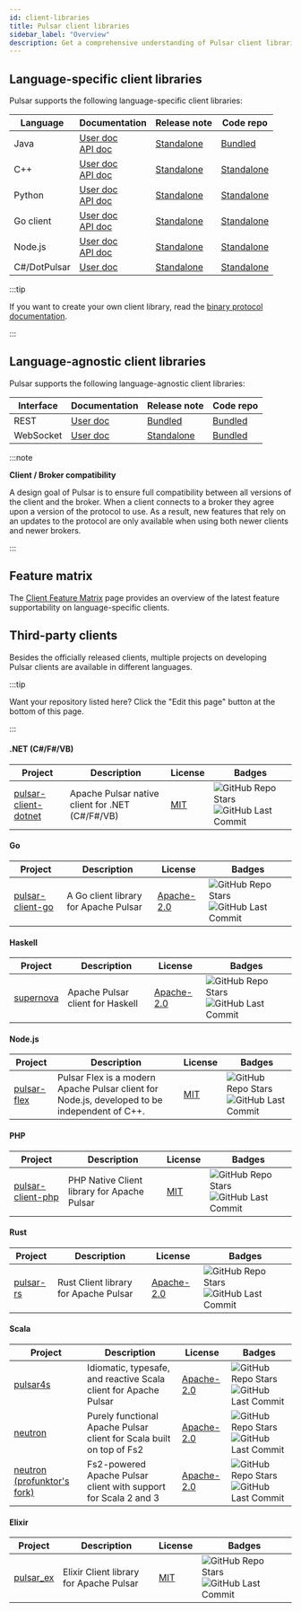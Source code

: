 ```yaml
---
id: client-libraries
title: Pulsar client libraries
sidebar_label: "Overview"
description: Get a comprehensive understanding of Pulsar client libraries.  
---
```


## Language-specific client libraries

Pulsar supports the following language-specific client libraries:

| Language  | Documentation                                                                                                      | Release note                                          | Code repo                                                             |
|-----------|--------------------------------------------------------------------------------------------------------------------|-------------------------------------------------------|-----------------------------------------------------------------------|
| Java      | [User doc](client-libraries-java.md)   <br/> [API doc](/api/client/)                                               | [Standalone](pathname:///release-notes/client-java)   | [Bundled](https://github.com/apache/pulsar/tree/master/pulsar-client) |
| C++       | [User doc](client-libraries-cpp.md)    <br/> [API doc](@pulsar:apidoc:cpp@)                                        | [Standalone](pathname:///release-notes/client-cpp)    | [Standalone](https://github.com/apache/pulsar-client-cpp)             |
| Python    | [User doc](client-libraries-python.md) <br/> [API doc](@pulsar:apidoc:python@)                                     | [Standalone](pathname:///release-notes/client-python) | [Standalone](https://github.com/apache/pulsar-client-python)          |
| Go client | [User doc](client-libraries-go.md)   <br/> [API doc](https://pkg.go.dev/github.com/apache/pulsar-client-go/pulsar) | [Standalone](pathname:///release-notes/client-go)     | [Standalone](https://github.com/apache/pulsar-client-go)              |
| Node.js   | [User doc](client-libraries-node.md)  <br/> [API doc](@pulsar:apidoc:js@)                                          | [Standalone](pathname:///release-notes/client-node)   | [Standalone](https://github.com/apache/pulsar-client-node)            |
| C#/DotPulsar | [User doc](client-libraries-dotnet.md)                                                                             | [Standalone](pathname:///release-notes/client-cs)     | [Standalone](https://github.com/apache/pulsar-dotpulsar)              |

:::tip

If you want to create your own client library, read the [binary protocol documentation](developing-binary-protocol.md).

:::

## Language-agnostic client libraries

Pulsar supports the following language-agnostic client libraries:

| Interface | Documentation                             | Release note                                      | Code repo                                                                |
|-----------|-------------------------------------------|---------------------------------------------------|--------------------------------------------------------------------------|
| REST      | [User doc](client-libraries-rest.md)      | [Bundled](pathname:///release-notes/)             | [Bundled](https://github.com/apache/pulsar/tree/master/pulsar-broker)    |
| WebSocket | [User doc](client-libraries-websocket.md) | [Standalone](pathname:///release-notes/client-ws) | [Bundled](https://github.com/apache/pulsar/tree/master/pulsar-websocket) |

:::note

**Client / Broker compatibility**

A design goal of Pulsar is to ensure full compatibility between all versions of the client and the broker. When a client connects to a broker they agree upon a version of the protocol to use. As a result, new features that rely on an updates to the protocol are only available when using both newer clients and newer brokers.

:::

## Feature matrix

The [Client Feature Matrix](/client-feature-matrix/) page provides an overview of the latest feature supportability on language-specific clients.

## Third-party clients

Besides the officially released clients, multiple projects on developing Pulsar clients are available in different languages.

:::tip

Want your repository listed here? Click the "Edit this page" button at the bottom of this page.

:::

#### .NET (C#/F#/VB)

| Project                                                                    | Description                                     | License                                    | Badges                                                                                                                                                                                                                                                   |
|----------------------------------------------------------------------------|-------------------------------------------------|--------------------------------------------|----------------------------------------------------------------------------------------------------------------------------------------------------------------------------------------------------------------------------------------------------------|
| [pulsar-client-dotnet](https://github.com/fsprojects/pulsar-client-dotnet) | Apache Pulsar native client for .NET (C#/F#/VB) | [MIT](https://opensource.org/licenses/MIT) | ![GitHub Repo Stars](https://img.shields.io/github/stars/fsprojects/pulsar-client-dotnet?color=FEEA00&style=flat-square) ![GitHub Last Commit](https://img.shields.io/github/last-commit/fsprojects/pulsar-client-dotnet?color=7FD8BE&style=flat-square) |

#### Go

| Project                                                         | Description                           | License                                                   | Badges                                                                                                                                                                                                                                   |
|-----------------------------------------------------------------|---------------------------------------|-----------------------------------------------------------|------------------------------------------------------------------------------------------------------------------------------------------------------------------------------------------------------------------------------------------|
| [pulsar-client-go](https://github.com/Comcast/pulsar-client-go) | A Go client library for Apache Pulsar | [Apache-2.0](https://www.apache.org/licenses/LICENSE-2.0) | ![GitHub Repo Stars](https://img.shields.io/github/stars/apache/pulsar-client-go?color=FEEA00&style=flat-square) ![GitHub Last Commit](https://img.shields.io/github/last-commit/apache/pulsar-client-go?color=7FD8BE&style=flat-square) |

#### Haskell

| Project                                          | Description                      | License                                                   | Badges                                                                                                                                                                                                                     |
|--------------------------------------------------|----------------------------------|-----------------------------------------------------------|----------------------------------------------------------------------------------------------------------------------------------------------------------------------------------------------------------------------------|
| [supernova](https://github.com/cr-org/supernova) | Apache Pulsar client for Haskell | [Apache-2.0](https://www.apache.org/licenses/LICENSE-2.0) | ![GitHub Repo Stars](https://img.shields.io/github/stars/cr-org/supernova?color=FEEA00&style=flat-square) ![GitHub Last Commit](https://img.shields.io/github/last-commit/cr-org/supernova?color=7FD8BE&style=flat-square) |

#### Node.js

| Project                                                     | Description                                                                                   | License                                    | Badges                                                                                                                                                                                                                                       |
|-------------------------------------------------------------|-----------------------------------------------------------------------------------------------|--------------------------------------------|----------------------------------------------------------------------------------------------------------------------------------------------------------------------------------------------------------------------------------------------|
| [pulsar-flex](https://github.com/ayeo-flex-org/pulsar-flex) | Pulsar Flex is a modern Apache Pulsar client for Node.js, developed to be independent of C++. | [MIT](https://opensource.org/licenses/MIT) | ![GitHub Repo Stars](https://img.shields.io/github/stars/ayeo-flex-org/pulsar-flex?color=FEEA00&style=flat-square) ![GitHub Last Commit](https://img.shields.io/github/last-commit/ayeo-flex-org/pulsar-flex?color=7FD8BE&style=flat-square) |

#### PHP

| Project                                                             | Description                                 | License                                    | Badges                                                                                                                                                                                                                                           |
|---------------------------------------------------------------------|---------------------------------------------|--------------------------------------------|--------------------------------------------------------------------------------------------------------------------------------------------------------------------------------------------------------------------------------------------------|
| [pulsar-client-php](https://github.com/ikilobyte/pulsar-client-php) | PHP Native Client library for Apache Pulsar | [MIT](https://opensource.org/licenses/MIT) | ![GitHub Repo Stars](https://img.shields.io/github/stars/ikilobyte/pulsar-client-php?color=FEEA00&style=flat-square) ![GitHub Last Commit](https://img.shields.io/github/last-commit/ikilobyte/pulsar-client-php?color=7FD8BE&style=flat-square) |

#### Rust

| Project                                                | Description                           | License                                                   | Badges                                                                                                                                                                                                                                 |
|--------------------------------------------------------|---------------------------------------|-----------------------------------------------------------|----------------------------------------------------------------------------------------------------------------------------------------------------------------------------------------------------------------------------------------|
| [pulsar-rs](https://github.com/streamnative/pulsar-rs) | Rust Client library for Apache Pulsar | [Apache-2.0](https://www.apache.org/licenses/LICENSE-2.0) | ![GitHub Repo Stars](https://img.shields.io/github/stars/streamnative/pulsar-rs?color=FEEA00&style=flat-square) ![GitHub Last Commit](https://img.shields.io/github/last-commit/streamnative/pulsar-rs?color=7FD8BE&style=flat-square) |

#### Scala

| Project                                                       | Description                                                          | License                                                   | Badges                                                                                                                                                                                                                             |
|---------------------------------------------------------------|----------------------------------------------------------------------|-----------------------------------------------------------|------------------------------------------------------------------------------------------------------------------------------------------------------------------------------------------------------------------------------------|
| [pulsar4s](https://github.com/CleverCloud/pulsar4s)           | Idiomatic, typesafe, and reactive Scala client for Apache Pulsar     | [Apache-2.0](https://www.apache.org/licenses/LICENSE-2.0) | ![GitHub Repo Stars](https://img.shields.io/github/stars/CleverCloud/pulsar4s?color=FEEA00&style=flat-square) ![GitHub Last Commit](https://img.shields.io/github/last-commit/CleverCloud/pulsar4s?color=7FD8BE&style=flat-square) |
| [neutron](https://github.com/cr-org/neutron)                  | Purely functional Apache Pulsar client for Scala built on top of Fs2 | [Apache-2.0](https://www.apache.org/licenses/LICENSE-2.0) | ![GitHub Repo Stars](https://img.shields.io/github/stars/cr-org/neutron?color=FEEA00&style=flat-square) ![GitHub Last Commit](https://img.shields.io/github/last-commit/cr-org/neutron?color=7FD8BE&style=flat-square)             |
| [neutron (profunktor's fork)](https://neutron.profunktor.dev) | Fs2-powered Apache Pulsar client with support for Scala 2 and 3      | [Apache-2.0](https://www.apache.org/licenses/LICENSE-2.0) | ![GitHub Repo Stars](https://img.shields.io/github/stars/profunktor/neutron?color=FEEA00&style=flat-square) ![GitHub Last Commit](https://img.shields.io/github/last-commit/profunktor/neutron?color=7FD8BE&style=flat-square)     |

#### Elixir

| Project                                                | Description                           | License                                                   | Badges                                                                                                                                                                                                                                 |
|--------------------------------------------------------|---------------------------------------|-----------------------------------------------------------|----------------------------------------------------------------------------------------------------------------------------------------------------------------------------------------------------------------------------------------|
| [pulsar_ex](https://github.com/blueshift-labs/pulsar_ex) | Elixir Client library for Apache Pulsar | [MIT](https://opensource.org/licenses/MIT) | ![GitHub Repo Stars](https://img.shields.io/github/stars/blueshift-labs/pulsar_ex?color=FEEA00&style=flat-square) ![GitHub Last Commit](https://img.shields.io/github/last-commit/blueshift-labs/pulsar_ex?color=7FD8BE&style=flat-square) |
